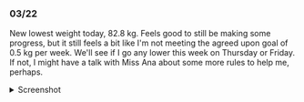 ### 03/22
New lowest weight today, 82.8 kg. Feels good to still be making some progress, but it still feels a bit like I'm not meeting the agreed upon goal of 0.5 kg per week. We'll see if I go any lower this week on Thursday or Friday. If not, I might have a talk with Miss Ana about some more rules to help me, perhaps.

<details>
	<summary>Screenshot</summary>
	<img src="https://media.discordapp.net/attachments/810551417043419170/1088012747024896020/Screenshot_20230322-091333.png?width=641&height=1390" />
</details>